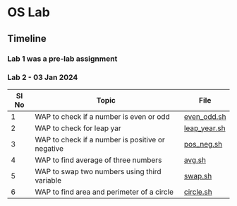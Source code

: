 # OS Lab

## Timeline

### Lab 1 was a pre-lab assignment

### Lab 2 - 03 Jan 2024

| Sl No | Topic                                            | File                                     |
| ----- | ------------------------------------------------ | ---------------------------------------- |
| 1     | WAP to check if a number is even or odd          | [even_odd.sh](./data/Lab2/even_odd.sh)   |
| 2     | WAP to check for leap yar                        | [leap_year.sh](./data/Lab2/leap_year.sh) |
| 3     | WAP to check if a number is positive or negative | [pos_neg.sh](./data/Lab2/pos_neg.sh)     |
| 4     | WAP to find average of three numbers             | [avg.sh](./data/Lab2/avg.sh)             |
| 5     | WAP to swap two numbers using third variable     | [swap.sh](./data/Lab2/swap.sh)           |
| 6     | WAP to find area and perimeter of a circle       | [circle.sh](./data/Lab2/circle.sh)       |
